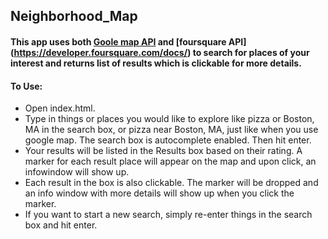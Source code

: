 ## Neighborhood_Map

#### This app uses both [Goole map API](https://developers.google.com/maps/documentation/javascript/) and [foursquare API] (https://developer.foursquare.com/docs/) to search for places of your interest and returns list of results which is clickable for more details.

#### To Use:
* Open index.html.
* Type in things or places you would like to explore like pizza or Boston, MA in the search box, or pizza near Boston, MA, just like when you use google map.
The search box is autocomplete enabled. Then hit enter.
* Your results will be listed in the Results box based on their rating. A marker for each result place will appear on the map and upon click, an infowindow will show up.
* Each result in the box is also clickable. The marker will be dropped and an info window with more details will show up when you click the marker.
* If you want to start a new search, simply re-enter things in the search box and hit enter.
